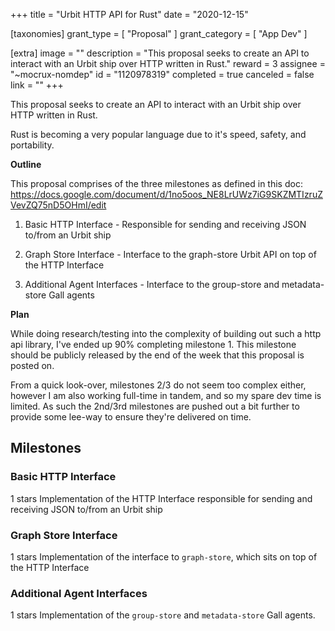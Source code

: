 +++
title = "Urbit HTTP API for Rust"
date = "2020-12-15"

[taxonomies]
grant_type = [ "Proposal" ]
grant_category = [ "App Dev" ]

[extra]
image = ""
description = "This proposal seeks to create an API to interact with an Urbit ship over HTTP written in Rust."
reward = 3
assignee = "~mocrux-nomdep"
id = "1120978319"
completed = true
canceled = false
link = ""
+++

This proposal seeks to create an API to interact with an Urbit ship over HTTP written in Rust.

Rust is becoming a very popular language due to it's speed, safety, and portability.

**Outline**

This proposal comprises of the three milestones as defined in this doc: https://docs.google.com/document/d/1no5oos_NE8LrUWz7iG9SKZMTIzruZVevZQ75nD5OHmI/edit

1. Basic HTTP Interface - Responsible for sending and receiving JSON to/from an Urbit ship

2. Graph Store Interface - Interface to the graph-store Urbit API on top of the HTTP Interface

3. Additional Agent Interfaces - Interface to the group-store and metadata-store Gall agents

**Plan**

While doing research/testing into the complexity of building out such a http api library, I've ended up 90% completing milestone 1. This milestone should be publicly released by the end of the week that this proposal is posted on.

From a quick look-over, milestones 2/3 do not seem too complex either, however I am also working full-time in tandem, and so my spare dev time is limited. As such the 2nd/3rd milestones are pushed out a bit further to provide some lee-way to ensure they're delivered on time.

## Milestones

### Basic HTTP Interface

1 stars
Implementation of the HTTP Interface responsible for sending and receiving JSON to/from an Urbit ship

### Graph Store Interface

1 stars
Implementation of the interface to `graph-store`, which sits on top of the HTTP Interface

### Additional Agent Interfaces

1 stars
Implementation of the `group-store` and `metadata-store` Gall agents.
